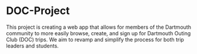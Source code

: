 # DOC-Project
This project is creating a web app that allows for members of the Dartmouth community to more easily browse, create, and sign up for Dartmouth Outing Club (DOC) trips. We aim to revamp and simplify the process for both trip leaders and students.
